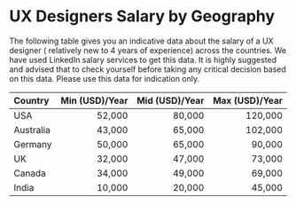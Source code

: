 # UX Designers Salary by Geography

The following table gives you an indicative data about the salary of a UX designer \( relatively new to 4 years of experience\) across the countries. We have used LinkedIn salary services to get this data. It is highly suggested and advised that to check yourself before taking any critical decision based on this data. Please use this data for indication only. 



| Country | Min \(USD\)/Year | Mid \(USD\)/Year | Max \(USD\)/Year |
| :--- | ---: | ---: | ---: |
| USA | 52,000 | 80,000 | 120,000 |
| Australia | 43,000 | 65,000 | 102,000 |
| Germany | 50,000 | 65,000 | 90,000 |
| UK | 32,000 | 47,000 | 73,000 |
| Canada | 34,000 | 49,000 | 69,000 |
| India | 10,000 | 20,000 | 45,000 |

